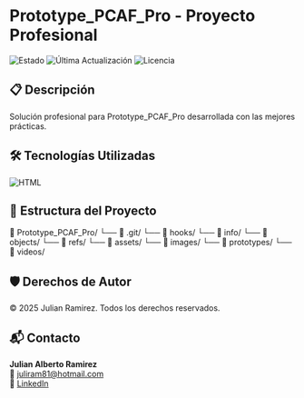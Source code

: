 
# Prototype_PCAF_Pro - Proyecto Profesional


![Estado](https://img.shields.io/badge/Estado-🚀_Producción-green)
![Última Actualización](https://img.shields.io/badge/Última_Actualización-2025-05-14-lightgray)
![Licencia](https://img.shields.io/badge/Licencia-Propietario-red)


## 📋 Descripción
Solución profesional para Prototype_PCAF_Pro desarrollada con las mejores prácticas.

## 🛠 Tecnologías Utilizadas
![HTML](https://img.shields.io/badge/HTML-E34F26?logo=html5&logoColor=white)

## 📂 Estructura del Proyecto
📁 Prototype_PCAF_Pro/
    └── 📂 .git/
        └── 📂 hooks/
        └── 📂 info/
        └── 📂 objects/
        └── 📂 refs/
    └── 📂 assets/
        └── 📂 images/
        └── 📂 prototypes/
        └── 📂 videos/

## 🛡️ Derechos de Autor
© 2025 Julian Ramirez. Todos los derechos reservados.

## 📬 Contacto
**Julian Alberto Ramirez**  
📧 [juliram81@hotmail.com](mailto:juliram81@hotmail.com)  
🔗 [LinkedIn](https://linkedin.com/in/julianramirezc)
